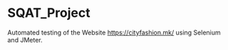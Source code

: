 # SQAT_Project

Automated testing of the Website https://cityfashion.mk/ using Selenium and JMeter. 
